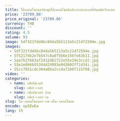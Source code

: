 ```yaml
---
title: โต๊ะคอนโซลนอร์ดิกชุดโต๊ะคอนโซลศิลปะการออกแบบที่ทันสมัยเรียบง่าย
price: '23709.86'
price_original: '23709.86'
currency: THB
discount: ''
rating: 4.5
volume: 93
image: Sdf321fdd4bc84da5b5113a5c21472594e.jpg
images:
  - Sdf321fdd4bc84da5b5113a5c21472594e.jpg
  - Sf5217db2e7b547c8a8f5b6e156fe63b1I.jpg
  - Saa7b37663af2412d82722e55e19e3ccdJ.jpg
  - S3e1e6b6b55344d24983e043603ff1434i.jpg
  - S5cc7851cdc304a0ba2cc4a72b0f115f08.jpg
video: ''
categories:
  - name: เฟอร์นิเจอร์
    slug: เฟอร-เจอร
  - name: เฟอร์นิเจอร์ บ้าน
    slug: เฟอร-เจอร-าน
slug: โต-ะคอนโซลนอร-กช-ดโต-ะคอนโซลศ
encode: opSEwEw
lang: th
---
```

  
